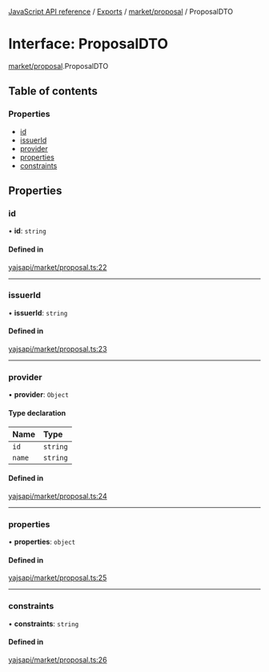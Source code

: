 [JavaScript API reference](../README) / [Exports](../modules) / [market/proposal](../modules/market_proposal) / ProposalDTO

# Interface: ProposalDTO

[market/proposal](../modules/market_proposal).ProposalDTO

## Table of contents

### Properties

- [id](market_proposal.ProposalDTO#id)
- [issuerId](market_proposal.ProposalDTO#issuerid)
- [provider](market_proposal.ProposalDTO#provider)
- [properties](market_proposal.ProposalDTO#properties)
- [constraints](market_proposal.ProposalDTO#constraints)

## Properties

### id

• **id**: `string`

#### Defined in

[yajsapi/market/proposal.ts:22](https://github.com/golemfactory/yajsapi/blob/d7422f1/yajsapi/market/proposal.ts#L22)

___

### issuerId

• **issuerId**: `string`

#### Defined in

[yajsapi/market/proposal.ts:23](https://github.com/golemfactory/yajsapi/blob/d7422f1/yajsapi/market/proposal.ts#L23)

___

### provider

• **provider**: `Object`

#### Type declaration

| Name | Type |
| :------ | :------ |
| `id` | `string` |
| `name` | `string` |

#### Defined in

[yajsapi/market/proposal.ts:24](https://github.com/golemfactory/yajsapi/blob/d7422f1/yajsapi/market/proposal.ts#L24)

___

### properties

• **properties**: `object`

#### Defined in

[yajsapi/market/proposal.ts:25](https://github.com/golemfactory/yajsapi/blob/d7422f1/yajsapi/market/proposal.ts#L25)

___

### constraints

• **constraints**: `string`

#### Defined in

[yajsapi/market/proposal.ts:26](https://github.com/golemfactory/yajsapi/blob/d7422f1/yajsapi/market/proposal.ts#L26)
